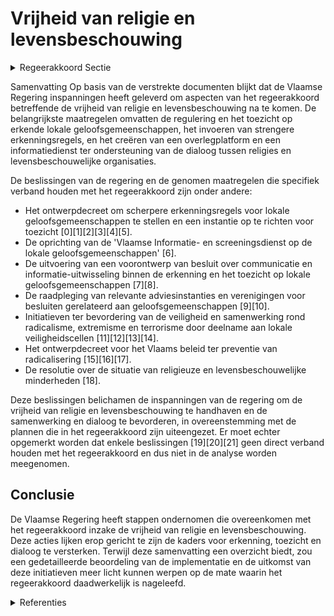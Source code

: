 # Vrijheid van religie en levensbeschouwing

<details>
        <summary>Regeerakkoord Sectie </summary>
        <p>3.2.3 Vrijheid van religie en levensbeschouwing We hebben respect voor religies en niet- confessionele levensbeschouwingen, voor zover zij een scheiding tussen staat en levensbeschouwing erkennen en naleven en elke vorm van religieus of ideologisch geïnspireerd geweld verwerpen. Met de Vlaamse interlevensbeschouwelijke dialoog bieden we geloofsgemeenschappen en seculiere levensbeschouwingen een forum waar ze onderling en met de overheid in gesprek kunnen gaan. Bij conflicten en spanningen verwachten we dat de vertegen-woordigers van de religies en levensbeschou-wingen hun morele autoriteit aanwenden om tot verzoening, begrip en samenwerking op te roepen. We gaan met hen ook de dialoog aan om diversiteit in al haar facetten aanvaardbaar en bespreekbaar te maken. Met name in een samenleving die steeds diverser is, is het cruciaal dat we onze verworvenheden be schermen en het draag-vlak ervoor versterken. De vrijheid van religie en levensbeschouwing moet een vrijheid blijven, zonder risico op represailles wanneer men voor een religie of levensbeschouwing kiest, overstapt naar een andere religie of levensbeschouwing of een religie of levensbeschouwing verlaat. Elke persoon moet het recht hebben om afstand te doen van zijn of haar religie of levensbe-schouwing. We onderzoeken welke initia-tieven in Vlaanderen genomen kunnen worden voor personen die in een situatie verkeren waarin dit niet evident is. </p>
        </details> 

Samenvatting
Op basis van de verstrekte documenten blijkt dat de Vlaamse Regering inspanningen heeft geleverd om aspecten van het regeerakkoord betreffende de vrijheid van religie en levensbeschouwing na te komen. De belangrijkste maatregelen omvatten de regulering en het toezicht op erkende lokale geloofsgemeenschappen, het invoeren van strengere erkenningsregels, en het creëren van een overlegplatform en een informatiedienst ter ondersteuning van de dialoog tussen religies en levensbeschouwelijke organisaties.

De beslissingen van de regering en de genomen maatregelen die specifiek verband houden met het regeerakkoord zijn onder andere:

- Het ontwerpdecreet om scherpere erkenningsregels voor lokale geloofsgemeenschappen te stellen en een instantie op te richten voor toezicht \[0\]\[1\]\[2\]\[3\]\[4\]\[5\].
- De oprichting van de 'Vlaamse Informatie- en screeningsdienst op de lokale geloofsgemeenschappen' \[6\].
- De uitvoering van een voorontwerp van besluit over communicatie en informatie-uitwisseling binnen de erkenning en het toezicht op lokale geloofsgemeenschappen \[7\]\[8\].
- De raadpleging van relevante adviesinstanties en verenigingen voor besluiten gerelateerd aan geloofsgemeenschappen \[9\]\[10\].
- Initiatieven ter bevordering van de veiligheid en samenwerking rond radicalisme, extremisme en terrorisme door deelname aan lokale veiligheidscellen \[11\]\[12\]\[13\]\[14\].
- Het ontwerpdecreet voor het Vlaams beleid ter preventie van radicalisering \[15\]\[16\]\[17\].
- De resolutie over de situatie van religieuze en levensbeschouwelijke minderheden \[18\].

Deze beslissingen belichamen de inspanningen van de regering om de vrijheid van religie en levensbeschouwing te handhaven en de samenwerking en dialoog te bevorderen, in overeenstemming met de plannen die in het regeerakkoord zijn uiteengezet. Er moet echter opgemerkt worden dat enkele beslissingen \[19\]\[20\]\[21\] geen direct verband houden met het regeerakkoord en dus niet in de analyse worden meegenomen.

## Conclusie
De Vlaamse Regering heeft stappen ondernomen die overeenkomen met het regeerakkoord inzake de vrijheid van religie en levensbeschouwing. Deze acties lijken erop gericht te zijn de kaders voor erkenning, toezicht en dialoog te versterken. Terwijl deze samenvatting een overzicht biedt, zou een gedetailleerde beoordeling van de implementatie en de uitkomst van deze initiatieven meer licht kunnen werpen op de mate waarin het regeerakkoord daadwerkelijk is nageleefd.

<details>
        <summary> Referenties</summary>
        
**[\[0\]](https://beslissingenvlaamseregering.vlaanderen.be/?search=Decreet%20erkenning%20en%20toezicht%20op%20lokale%20geloofsgemeenschappen&dateOption=select&startDate=2020-11-13T09%3A00%3A00Z&endDate=2020-11-13T09%3A00%3A00Z)** : **(2020-11-13)** Decreet erkenning en toezicht op lokale geloofsgemeenschappen 

**[\[1\]](https://beslissingenvlaamseregering.vlaanderen.be/?search=Erkenning%20en%20toezicht%20lokale%20geloofsgemeenschappen%3A%20wijzigingsdecreet&dateOption=select&startDate=2021-03-19T09%3A00%3A00Z&endDate=2021-03-19T09%3A00%3A00Z)** : **(2021-03-19)** Erkenning en toezicht lokale geloofsgemeenschappen: wijzigingsdecreet 

**[\[2\]](https://beslissingenvlaamseregering.vlaanderen.be/?search=Erkenningsdecreet%20lokale%20geloofsgemeenschappen%3A%20aanwijzing%20Informatie-%20en%20screeningsdienst&dateOption=select&startDate=2021-10-29T09%3A15%3A00Z&endDate=2021-10-29T09%3A15%3A00Z)** : **(2021-10-29)** Erkenningsdecreet lokale geloofsgemeenschappen: aanwijzing Informatie- en screeningsdienst 

**[\[3\]](https://beslissingenvlaamseregering.vlaanderen.be/?search=Erkenningsdecreet%20lokale%20geloofsgemeenschappen%3A%20aanwijzing%20Informatie-%20en%20screeningsdienst&dateOption=select&startDate=2021-12-10T09%3A00%3A00Z&endDate=2021-12-10T09%3A00%3A00Z)** : **(2021-12-10)** Erkenningsdecreet lokale geloofsgemeenschappen: aanwijzing Informatie- en screeningsdienst 

**[\[4\]](https://beslissingenvlaamseregering.vlaanderen.be/?search=Erkenning%20en%20toezicht%20lokale%20geloofsgemeenschappen%3A%20wijzigingsdecreet&dateOption=select&startDate=2021-06-04T08%3A00%3A00Z&endDate=2021-06-04T08%3A00%3A00Z)** : **(2021-06-04)** Erkenning en toezicht lokale geloofsgemeenschappen: wijzigingsdecreet 

**[\[5\]](https://beslissingenvlaamseregering.vlaanderen.be/?search=Erkenning%20en%20toezicht%20lokale%20geloofsgemeenschappen%3A%20wijzigingsdecreet&dateOption=select&startDate=2021-10-22T08%3A00%3A00Z&endDate=2021-10-22T08%3A00%3A00Z)** : **(2021-10-22)** Erkenning en toezicht lokale geloofsgemeenschappen: wijzigingsdecreet 

**[\[6\]]** : **(2020-05-08)**  

**[\[7\]](https://beslissingenvlaamseregering.vlaanderen.be/?search=Erkenning%20lokale%20geloofsgemeenschappen%3A%20wijze%20van%20communicatie%20bestuurlijk%20toezicht&dateOption=select&startDate=2021-11-26T09%3A00%3A00Z&endDate=2021-11-26T09%3A00%3A00Z)** : **(2021-11-26)** Erkenning lokale geloofsgemeenschappen: wijze van communicatie bestuurlijk toezicht 

**[\[8\]](https://beslissingenvlaamseregering.vlaanderen.be/?search=Erkenning%20lokale%20geloofsgemeenschappen%3A%20wijze%20van%20communicatie%20bestuurlijk%20toezicht&dateOption=select&startDate=2022-02-04T09%3A00%3A00Z&endDate=2022-02-04T09%3A00%3A00Z)** : **(2022-02-04)** Erkenning lokale geloofsgemeenschappen: wijze van communicatie bestuurlijk toezicht 

**[\[9\]](https://beslissingenvlaamseregering.vlaanderen.be/?search=Oprichtingsdecreet%20Vlaams%20Mensenrechteninstituut&dateOption=select&startDate=2022-03-25T09%3A00%3A00Z&endDate=2022-03-25T09%3A00%3A00Z)** : **(2022-03-25)** Oprichtingsdecreet Vlaams Mensenrechteninstituut 

**[\[10\]](https://beslissingenvlaamseregering.vlaanderen.be/?search=Bekwaamheidsbewijzen%20godsdienstleerkrachten%20en%20personeelsleden%20centra%20voor%20leerlingenbegeleiding%20%28CLB%29%3A%20wijzigingsbesluit&dateOption=select&startDate=2023-09-15T08%3A00%3A00Z&endDate=2023-09-15T08%3A00%3A00Z)** : **(2023-09-15)** Bekwaamheidsbewijzen godsdienstleerkrachten en personeelsleden centra voor leerlingenbegeleiding (CLB): wijzigingsbesluit 

**[\[11\]](https://beslissingenvlaamseregering.vlaanderen.be/?search=Vlaamse%20deelname%20aan%20lokale%20integrale%20veiligheidscellen%20rond%20radicalisme%2C%20extremisme%20en%20terrorisme&dateOption=select&startDate=2020-12-18T09%3A00%3A00Z&endDate=2020-12-18T09%3A00%3A00Z)** : **(2020-12-18)** Vlaamse deelname aan lokale integrale veiligheidscellen rond radicalisme, extremisme en terrorisme 

**[\[12\]](https://beslissingenvlaamseregering.vlaanderen.be/?search=Vlaamse%20deelname%20aan%20lokale%20integrale%20veiligheidscellen%20rond%20radicalisme%2C%20extremisme%20en%20terrorisme%3A%20machtigingsdecreet&dateOption=select&startDate=2021-03-05T09%3A00%3A00Z&endDate=2021-03-05T09%3A00%3A00Z)** : **(2021-03-05)** Vlaamse deelname aan lokale integrale veiligheidscellen rond radicalisme, extremisme en terrorisme: machtigingsdecreet 

**[\[13\]](https://beslissingenvlaamseregering.vlaanderen.be/?search=Lokale%20integrale%20veiligheidscellen%20rond%20radicalisme%2C%20extremisme%20en%20terrorisme%20%28LIVC%29%3A%20regeling%20modaliteiten%20deelname&dateOption=select&startDate=2020-07-17T08%3A00%3A00Z&endDate=2020-07-17T08%3A00%3A00Z)** : **(2020-07-17)** Lokale integrale veiligheidscellen rond radicalisme, extremisme en terrorisme (LIVC): regeling modaliteiten deelname 

**[\[14\]](https://beslissingenvlaamseregering.vlaanderen.be/?search=Lokale%20integrale%20veiligheidscellen%20rond%20radicalisme%2C%20extremisme%20en%20terrorisme%3A%20regeling%20modaliteiten%20deelname%20Vlaamse%20leden&dateOption=select&startDate=2020-10-30T09%3A00%3A00Z&endDate=2020-10-30T09%3A00%3A00Z)** : **(2020-10-30)** Lokale integrale veiligheidscellen rond radicalisme, extremisme en terrorisme: regeling modaliteiten deelname Vlaamse leden 

**[\[15\]](https://beslissingenvlaamseregering.vlaanderen.be/?search=Voorontwerp%20van%20decreet%20Vlaams%20beleid%20voor%20preventie%20radicalisering%2C%20extremisme%2C%20terrorisme%20en%20negatieve%20polarisatie&dateOption=select&startDate=2023-07-07T09%3A00%3A00Z&endDate=2023-07-07T09%3A00%3A00Z)** : **(2023-07-07)** Voorontwerp van decreet Vlaams beleid voor preventie radicalisering, extremisme, terrorisme en negatieve polarisatie 

**[\[16\]](https://beslissingenvlaamseregering.vlaanderen.be/?search=Voorontwerp%20van%20decreet%20Vlaams%20beleid%20voor%20preventie%20radicalisering%2C%20extremisme%2C%20terrorisme%20en%20schadelijke%20polarisatie&dateOption=select&startDate=2023-09-29T08%3A00%3A00Z&endDate=2023-09-29T08%3A00%3A00Z)** : **(2023-09-29)** Voorontwerp van decreet Vlaams beleid voor preventie radicalisering, extremisme, terrorisme en schadelijke polarisatie 

**[\[17\]](https://beslissingenvlaamseregering.vlaanderen.be/?search=Ontwerpdecreet%20Vlaams%20beleid%20voor%20preventie%20radicalisering%2C%20extremisme%2C%20terrorisme%20en%20schadelijke%20polarisatie&dateOption=select&startDate=2023-12-08T09%3A00%3A00Z&endDate=2023-12-08T09%3A00%3A00Z)** : **(2023-12-08)** Ontwerpdecreet Vlaams beleid voor preventie radicalisering, extremisme, terrorisme en schadelijke polarisatie 

**[\[18\]]** : **(2020-07-03)**  

**[\[19\]](https://beslissingenvlaamseregering.vlaanderen.be/?search=Voorwaarden%20verenigings-%20en%20vrijwilligerswerk%20binnen%20diensten%20Vlaamse%20overheid&dateOption=select&startDate=2020-09-18T08%3A00%3A00Z&endDate=2020-09-18T08%3A00%3A00Z)** : **(2020-09-18)** Voorwaarden verenigings- en vrijwilligerswerk binnen diensten Vlaamse overheid 

**[\[20\]](https://beslissingenvlaamseregering.vlaanderen.be/?search=Oordeel%20over%20aanvraag%20tot%20vrijstelling%20van%20equivalentievoorwaarde%20voor%20verschillende%20anderstalige%20opleidingen%20van%20de%20Katholieke%20Universiteit%20Leuven%2C%20de%20Universiteit%20Gent%2C%20de%20Vrije%20Universiteit%20Brussel%20en%20de%20Universiteit%20Antwerpen&dateOption=select&startDate=2023-03-03T09%3A00%3A00Z&endDate=2023-03-03T09%3A00%3A00Z)** : **(2023-03-03)** Oordeel over aanvraag tot vrijstelling van equivalentievoorwaarde voor verschillende anderstalige opleidingen van de Katholieke Universiteit Leuven, de Universiteit Gent, de Vrije Universiteit Brussel en de Universiteit Antwerpen 

**[\[21\]](https://beslissingenvlaamseregering.vlaanderen.be/?search=Voorwaarden%20verenigings-%20en%20vrijwilligerswerk%20binnen%20diensten%20Vlaamse%20overheid&dateOption=select&startDate=2020-07-17T08%3A00%3A00Z&endDate=2020-07-17T08%3A00%3A00Z)** : **(2020-07-17)** Voorwaarden verenigings- en vrijwilligerswerk binnen diensten Vlaamse overheid 
        </details> 

